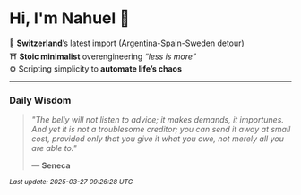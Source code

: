 # Hi, I'm Nahuel :tiger:

📍 **Switzerland**’s latest import (Argentina-Spain-Sweden detour)  
⛩️ **Stoic minimalist** overengineering *“less is more”*  
⚙️ Scripting simplicity to **automate life’s chaos**

---

### Daily Wisdom
> _"The belly will not listen to advice; it makes demands, it importunes. And yet it is not a troublesome creditor; you can send it away at small cost, provided only that you give it what you owe, not merely all you are able to."_  
>
> — **Seneca**

<sub>*Last update: 2025-03-27 09:26:28 UTC*</sub>

